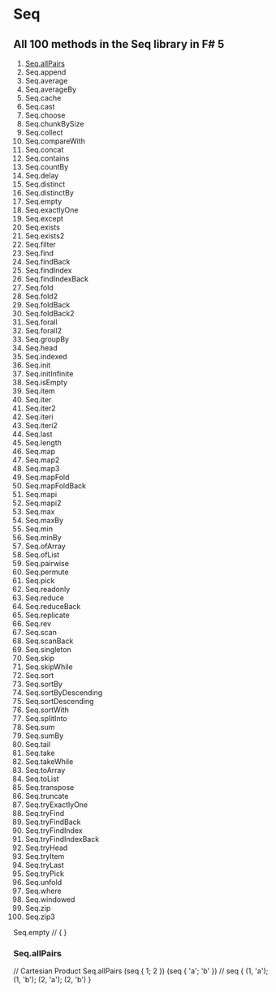 # Seq

## All 100 methods in the Seq library in F# 5

1. [Seq.allPairs](#seq.allpairs)
1. Seq.append
1. Seq.average
1. Seq.averageBy
1. Seq.cache
1. Seq.cast
1. Seq.choose
1. Seq.chunkBySize
1. Seq.collect
1. Seq.compareWith
1. Seq.concat
1. Seq.contains
1. Seq.countBy
1. Seq.delay
1. Seq.distinct
1. Seq.distinctBy
1. Seq.empty
1. Seq.exactlyOne
1. Seq.except
1. Seq.exists
1. Seq.exists2
1. Seq.filter
1. Seq.find
1. Seq.findBack
1. Seq.findIndex
1. Seq.findIndexBack
1. Seq.fold
1. Seq.fold2
1. Seq.foldBack
1. Seq.foldBack2
1. Seq.forall
1. Seq.forall2
1. Seq.groupBy
1. Seq.head
1. Seq.indexed
1. Seq.init
1. Seq.initInfinite
1. Seq.isEmpty
1. Seq.item
1. Seq.iter
1. Seq.iter2
1. Seq.iteri
1. Seq.iteri2
1. Seq.last
1. Seq.length
1. Seq.map
1. Seq.map2
1. Seq.map3
1. Seq.mapFold
1. Seq.mapFoldBack
1. Seq.mapi
1. Seq.mapi2
1. Seq.max
1. Seq.maxBy
1. Seq.min
1. Seq.minBy
1. Seq.ofArray
1. Seq.ofList
1. Seq.pairwise
1. Seq.permute
1. Seq.pick
1. Seq.readonly
1. Seq.reduce
1. Seq.reduceBack
1. Seq.replicate
1. Seq.rev
1. Seq.scan
1. Seq.scanBack
1. Seq.singleton
1. Seq.skip
1. Seq.skipWhile
1. Seq.sort
1. Seq.sortBy
1. Seq.sortByDescending
1. Seq.sortDescending
1. Seq.sortWith
1. Seq.splitInto
1. Seq.sum
1. Seq.sumBy
1. Seq.tail
1. Seq.take
1. Seq.takeWhile
1. Seq.toArray
1. Seq.toList
1. Seq.transpose
1. Seq.truncate
1. Seq.tryExactlyOne
1. Seq.tryFind
1. Seq.tryFindBack
1. Seq.tryFindIndex
1. Seq.tryFindIndexBack
1. Seq.tryHead
1. Seq.tryItem
1. Seq.tryLast
1. Seq.tryPick
1. Seq.unfold
1. Seq.where
1. Seq.windowed
1. Seq.zip
1. Seq.zip3

Seq.empty
// { }


### Seq.allPairs
// Cartesian Product
Seq.allPairs (seq { 1; 2 }) (seq { 'a'; 'b' })
// seq { (1, 'a'); (1, 'b'); (2, 'a'); (2, 'b') }
